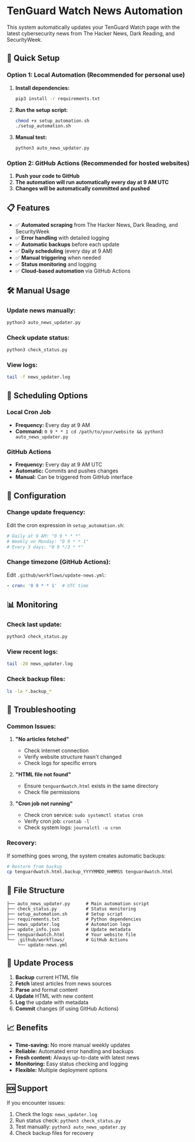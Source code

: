 # TenGuard Watch News Automation

This system automatically updates your TenGuard Watch page with the latest cybersecurity news from The Hacker News, Dark Reading, and SecurityWeek.

## 🚀 Quick Setup

### Option 1: Local Automation (Recommended for personal use)

1. **Install dependencies:**
   ```bash
   pip3 install -r requirements.txt
   ```

2. **Run the setup script:**
   ```bash
   chmod +x setup_automation.sh
   ./setup_automation.sh
   ```

3. **Manual test:**
   ```bash
   python3 auto_news_updater.py
   ```

### Option 2: GitHub Actions (Recommended for hosted websites)

1. **Push your code to GitHub**
2. **The automation will run automatically every day at 9 AM UTC**
3. **Changes will be automatically committed and pushed**

## 📋 Features

- ✅ **Automated scraping** from The Hacker News, Dark Reading, and SecurityWeek
- ✅ **Error handling** with detailed logging
- ✅ **Automatic backups** before each update
- ✅ **Daily scheduling** (every day at 9 AM)
- ✅ **Manual triggering** when needed
- ✅ **Status monitoring** and logging
- ✅ **Cloud-based automation** via GitHub Actions

## 🛠️ Manual Usage

### Update news manually:
```bash
python3 auto_news_updater.py
```

### Check update status:
```bash
python3 check_status.py
```

### View logs:
```bash
tail -f news_updater.log
```

## 📅 Scheduling Options

### Local Cron Job
- **Frequency:** Every day at 9 AM
- **Command:** `0 9 * * 1 cd /path/to/your/website && python3 auto_news_updater.py`

### GitHub Actions
- **Frequency:** Every day at 9 AM UTC
- **Automatic:** Commits and pushes changes
- **Manual:** Can be triggered from GitHub interface

## 🔧 Configuration

### Change update frequency:
Edit the cron expression in `setup_automation.sh`:
```bash
# Daily at 9 AM: "0 9 * * *"
# Weekly on Monday: "0 9 * * 1"
# Every 3 days: "0 9 */3 * *"
```

### Change timezone (GitHub Actions):
Edit `.github/workflows/update-news.yml`:
```yaml
- cron: '0 9 * * 1'  # UTC time
```

## 📊 Monitoring

### Check last update:
```bash
python3 check_status.py
```

### View recent logs:
```bash
tail -20 news_updater.log
```

### Check backup files:
```bash
ls -la *.backup_*
```

## 🚨 Troubleshooting

### Common Issues:

1. **"No articles fetched"**
   - Check internet connection
   - Verify website structure hasn't changed
   - Check logs for specific errors

2. **"HTML file not found"**
   - Ensure `tenguardwatch.html` exists in the same directory
   - Check file permissions

3. **"Cron job not running"**
   - Check cron service: `sudo systemctl status cron`
   - Verify cron job: `crontab -l`
   - Check system logs: `journalctl -u cron`

### Recovery:
If something goes wrong, the system creates automatic backups:
```bash
# Restore from backup
cp tenguardwatch.html.backup_YYYYMMDD_HHMMSS tenguardwatch.html
```

## 📁 File Structure

```
├── auto_news_updater.py      # Main automation script
├── check_status.py           # Status monitoring
├── setup_automation.sh       # Setup script
├── requirements.txt          # Python dependencies
├── news_updater.log          # Automation logs
├── update_info.json          # Update metadata
├── tenguardwatch.html        # Your website file
└── .github/workflows/        # GitHub Actions
    └── update-news.yml
```

## 🔄 Update Process

1. **Backup** current HTML file
2. **Fetch** latest articles from news sources
3. **Parse** and format content
4. **Update** HTML with new content
5. **Log** the update with metadata
6. **Commit** changes (if using GitHub Actions)

## 📈 Benefits

- **Time-saving:** No more manual weekly updates
- **Reliable:** Automated error handling and backups
- **Fresh content:** Always up-to-date with latest news
- **Monitoring:** Easy status checking and logging
- **Flexible:** Multiple deployment options

## 🆘 Support

If you encounter issues:
1. Check the logs: `news_updater.log`
2. Run status check: `python3 check_status.py`
3. Test manually: `python3 auto_news_updater.py`
4. Check backup files for recovery
